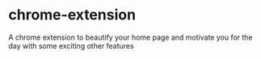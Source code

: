 # chrome-extension
A chrome extension to beautify your home page and motivate you for the day with some exciting other features
